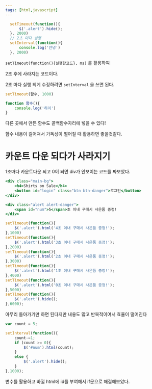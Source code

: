 ```yaml
---
tags: [html,javascript]
---
```

```jsx
  setTimeout(function(){
      $('.alert').hide();
  }, 2000)
  // 2초 마다 실행
  setInterval(function(){
      console.log('안녕')
  }, 2000)
```

`setTimeout(function(){실행할코드}, ms)` 를 활용하여

2초 후에 사라지는 코드이다.

2초 마다 실행 되게 수정하려면 `setInterval` 을 쓰면 된다.

```jsx
setTimeout(함수, 1000)

function 함수(){
    console.log('하이')
}
```

다른 곳에서 만든 함수도 콜백함수자리에 넣을 수 있다!

함수 내용이 길어져서 가독성이 떨어질 때 활용하면 좋을것같다.

# 카운트 다운 되다가 사라지기

1초마다 카운트다운 되고 0이 되면 div가 안보이는 코드를 짜보았다.

```jsx
<div class="main-bg">
    <h4>Shirts on Sale</h4>
    <button id="login" class="btn btn-danger">로그인</button>
</div>

<div class="alert alert-danger">
    <span id="num">5</span>초 이내 구매시 사은품 증정!
</div>
```

```jsx
setTimeout(function(){
    $('.alert').html('4초 이내 구매시 사은품 증정!');
},1000)
setTimeout(function(){
    $('.alert').html('3초 이내 구매시 사은품 증정!');
},2000)
setTimeout(function(){
    $('.alert').html('2초 이내 구매시 사은품 증정!');
},3000)
setTimeout(function(){
    $('.alert').html('1초 이내 구매시 사은품 증정!');
},4000)
setTimeout(function(){
    $('.alert').html('0초 이내 구매시 사은품 증정!');
},5000)
setTimeout(function(){
    $('.alert').hide();
},6000);
```

아무리 돌아가기만 하면 된다지만 내용도 많고 반복적이여서 효율이 떨어진다

```jsx
var count = 5;

setInterval(function(){
    count-=1;
    if (count >= 0){
        $('#num').html(count);
    }
    else {
        $('.alert').hide();
    }
},1000);
```

변수를 활용하고 바뀔 html에 id를 부여해서 if문으로 해결해보았다.
